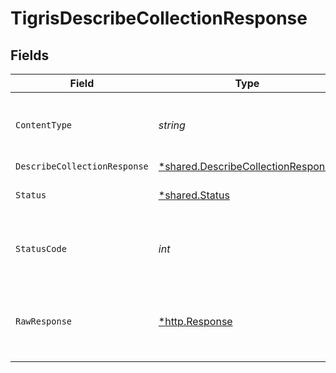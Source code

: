 # TigrisDescribeCollectionResponse


## Fields

| Field                                                                                          | Type                                                                                           | Required                                                                                       | Description                                                                                    |
| ---------------------------------------------------------------------------------------------- | ---------------------------------------------------------------------------------------------- | ---------------------------------------------------------------------------------------------- | ---------------------------------------------------------------------------------------------- |
| `ContentType`                                                                                  | *string*                                                                                       | :heavy_check_mark:                                                                             | HTTP response content type for this operation                                                  |
| `DescribeCollectionResponse`                                                                   | [*shared.DescribeCollectionResponse](../../../pkg/models/shared/describecollectionresponse.md) | :heavy_minus_sign:                                                                             | OK                                                                                             |
| `Status`                                                                                       | [*shared.Status](../../../pkg/models/shared/status.md)                                         | :heavy_minus_sign:                                                                             | Default error response                                                                         |
| `StatusCode`                                                                                   | *int*                                                                                          | :heavy_check_mark:                                                                             | HTTP response status code for this operation                                                   |
| `RawResponse`                                                                                  | [*http.Response](https://pkg.go.dev/net/http#Response)                                         | :heavy_check_mark:                                                                             | Raw HTTP response; suitable for custom response parsing                                        |